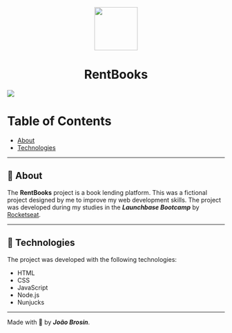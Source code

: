 <div align="center">
    <img width="100px" src="https://image.flaticon.com/icons/svg/945/945170.svg">
    <h1> RentBooks </h1>
</div>

<img src="./public/assets/rentbooks-layout.gif">



# Table of Contents
- [About](#-about)
- [Technologies](#-technologies)
<!-- - [Installation](#-installation) -->

---

## 📝 About
The **RentBooks** project is a book lending platform. This was a fictional project designed by me to improve my web development skills. The project was developed during my studies in the ***Launchbase Bootcamp*** by [Rocketseat](https://rocketseat.com.br).

---

## 🚀 Technologies
The project was developed with the following technologies: 

- HTML
- CSS
- JavaScript
- Node.js
- Nunjucks

---
<!-- 
## 👇 Installation
```bash
    # Clone the repository
    $ git clone https://github.com/joaobrosin/rentbooks

    # Enter directory
    $ cd rentbooks

    # Install the dependencies
    $ yarn install

    # Start the project
    $ yarn start
```
--- -->

Made with 💙 by ***João Brosin***.